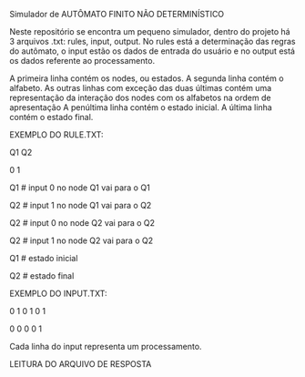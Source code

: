 Simulador de AUTÔMATO FINITO NÃO DETERMINÍSTICO

Neste repositório se encontra um pequeno simulador, dentro do projeto há 3 arquivos .txt: rules, input, output. No rules está a determinação das regras do autômato, o input estão os dados de entrada do usuário e no output está os dados referente ao processamento.

A primeira linha contém os nodes, ou estados. A segunda linha contém o alfabeto. As outras linhas com exceção das duas últimas contém uma representação da interação dos nodes com os alfabetos na ordem de apresentação A penúltima linha contém o estado inicial. A última linha contém o estado final.

EXEMPLO DO RULE.TXT:

Q1 Q2

0 1

Q1 \# input 0 no node Q1 vai para o Q1

Q2 \# input 1 no node Q1 vai para o Q2

Q2 \# input 0 no node Q2 vai para o Q2 

Q2 \# input 1 no node Q2 vai para o Q2 

Q1 \# estado inicial 

Q2 \# estado final

EXEMPLO DO INPUT.TXT:

0 1 0 1 0 1

0 0 0 0 1

Cada linha do input representa um processamento.



LEITURA DO ARQUIVO DE RESPOSTA


